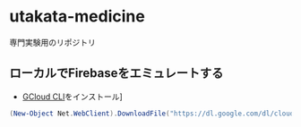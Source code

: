 # utakata-medicine
専門実験用のリポジトリ


## ローカルでFirebaseをエミュレートする
- [GCloud CLI]()をインストール]
```PowerShell
(New-Object Net.WebClient).DownloadFile("https://dl.google.com/dl/cloudsdk/channels/rapid/GoogleCloudSDKInstaller.exe", "$env:Temp\GoogleCloudSDKInstaller.exe") & $env:Temp\GoogleCloudSDKInstaller.exe
```
   
